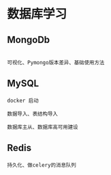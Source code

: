 # 数据库学习

## MongoDb

```

可视化、Pymongo版本差异、基础使用方法

```

## MySQL

```
docker 启动

数据导入、表结构导入

数据库主从、数据库高可用建设

```
## Redis

```
持久化、做celery的消息队列

```



